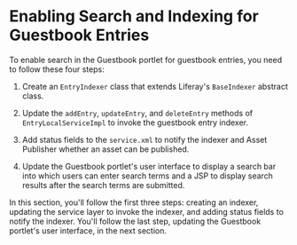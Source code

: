 # Enabling Search and Indexing for Guestbook Entries [](id=enabling-search-and-indexing-for-guestbook-entries)

To enable search in the Guestbook portlet for guestbook entries, you need to
follow these four steps:

1. Create an `EntryIndexer` class that extends Liferay's `BaseIndexer` abstract
   class.

2. Update the `addEntry`, `updateEntry`, and `deleteEntry` methods of
   `EntryLocalServiceImpl` to invoke the guestbook entry indexer.

3.  Add status fields to the `service.xml` to notify the indexer and Asset 
    Publisher whether an asset can be published.

4.  Update the Guestbook portlet's user interface to display a search bar into
    which users can enter search terms and a JSP to display search results after
    the search terms are submitted.

In this section, you'll follow the first three steps: creating an indexer, 
updating the service layer to invoke the indexer, and adding status fields to 
notify the indexer. You'll follow the last step, updating the Guestbook 
portlet's user interface, in the next section.